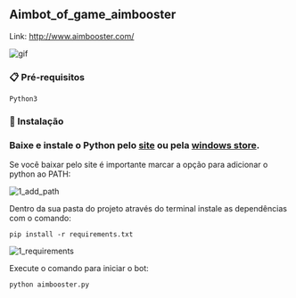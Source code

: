 ## Aimbot_of_game_aimbooster

Link: http://www.aimbooster.com/

![gif](https://user-images.githubusercontent.com/58611244/152466145-b83c31ac-28e4-4d5f-b352-1c32e743a2a8.gif)

### 📋 Pré-requisitos

```
Python3
```

### 🔧 Instalação

### Baixe e instale o Python pelo [site](https://www.python.org/downloads/) ou pela [windows store](https://www.microsoft.com/p/python-37/9nj46sx7x90p?activetab=pivot:overviewtab).

Se você baixar pelo site é importante marcar a opção para adicionar o python ao PATH:

![1_add_path](https://user-images.githubusercontent.com/58611244/151722169-ff4eee79-4d90-465b-84a9-14a727512667.png)

Dentro da sua pasta do projeto através do terminal instale as dependências com o comando:

```
pip install -r requirements.txt
```

![1_requirements](https://user-images.githubusercontent.com/58611244/152462993-3c00f317-5e4f-4aba-b3dd-4f9b542774a1.png)


Execute o comando para iniciar o bot:

```
python aimbooster.py
```




